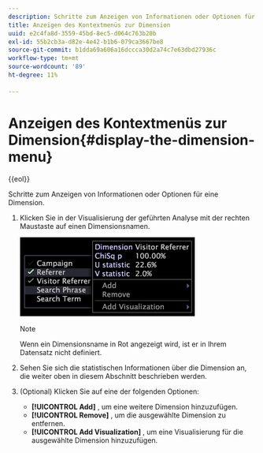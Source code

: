 ```yaml
---
description: Schritte zum Anzeigen von Informationen oder Optionen für eine Dimension.
title: Anzeigen des Kontextmenüs zur Dimension
uuid: e2c4fa8d-3559-45bd-8ec5-d064c763b20b
exl-id: 55b2cb3a-d82e-4e42-b1b6-079ca3667be8
source-git-commit: b1dda69a606a16dccca30d2a74c7e63dbd27936c
workflow-type: tm+mt
source-wordcount: '89'
ht-degree: 11%

---
```


# Anzeigen des Kontextmenüs zur Dimension{#display-the-dimension-menu}

{{eol}}

Schritte zum Anzeigen von Informationen oder Optionen für eine Dimension.

1. Klicken Sie in der Visualisierung der geführten Analyse mit der rechten Maustaste auf einen Dimensionsnamen.

   ![Schritt-Info](assets/mnu_GuidedAnalysis.png)

   >[!NOTE]
   >
   >Wenn ein Dimensionsname in Rot angezeigt wird, ist er in Ihrem Datensatz nicht definiert.

1. Sehen Sie sich die statistischen Informationen über die Dimension an, die weiter oben in diesem Abschnitt beschrieben werden.
1. (Optional) Klicken Sie auf eine der folgenden Optionen:

   * **[!UICONTROL Add]** , um eine weitere Dimension hinzuzufügen.
   * **[!UICONTROL Remove]** , um die ausgewählte Dimension zu entfernen.
   * **[!UICONTROL Add Visualization]** , um eine Visualisierung für die ausgewählte Dimension hinzuzufügen.
